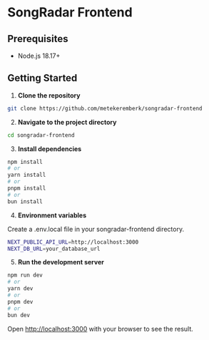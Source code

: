 # SongRadar Frontend

## Prerequisites

- Node.js 18.17+

## Getting Started

1. **Clone the repository**

```bash
git clone https://github.com/metekeremberk/songradar-frontend
```

2. **Navigate to the project directory**

```bash
cd songradar-frontend
```

3. **Install dependencies**

```bash
npm install
# or
yarn install
# or
pnpm install
# or
bun install
```

4. **Environment variables**

Create a .env.local file in your songradar-frontend directory.

```bash
NEXT_PUBLIC_API_URL=http://localhost:3000
NEXT_DB_URL=your_database_url
```

5. **Run the development server**

```bash
npm run dev
# or
yarn dev
# or
pnpm dev
# or
bun dev
```

Open [http://localhost:3000](http://localhost:3000) with your browser to see the result.
